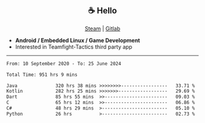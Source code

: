 <h2 align="center"> ☕ Hello </h2>

<p align="center">
  <a href="https://steamcommunity.com/id/Niforances/">Steam</a> |
  <a href="https://gitlab.com/niforances">Gitlab</a>
</p>

 - **Android / Embedded Linux / Game Development**
 - Interested in Teamfight-Tactics third party app

------

<!--START_SECTION:waka-->

```txt
From: 10 September 2020 - To: 25 June 2024

Total Time: 951 hrs 9 mins

Java              320 hrs 38 mins >>>>>>>>-----------------   33.71 %
Kotlin            282 hrs 25 mins >>>>>>>------------------   29.69 %
Dart              85 hrs 55 mins  >>-----------------------   09.03 %
C                 65 hrs 12 mins  >>-----------------------   06.86 %
C#                48 hrs 29 mins  >------------------------   05.10 %
Python            26 hrs          >------------------------   02.73 %
```

<!--END_SECTION:waka-->
